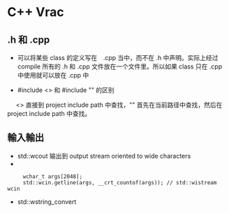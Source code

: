 # C++ Vrac #

## .h 和 .cpp ##

* 可以将某些 class 的定义写在　.cpp 当中，而不在 .h 中声明。实际上经过 compile 所有的 .h 和 .cpp 文件放在一个文件里。所以如果 class 只在 .cpp 中使用就可以放在 .cpp 中

* #include <> 和 #include "" 的区别
     
      <> 直接到 project include path 中查找，"" 首先在当前路径中查找，然后在 project include path 中查找。
   
## 輸入輸出  ##

* std::wcout 输出到 output stream oriented to wide characters
*         
  
         wchar_t args[2048];
         std::wcin.getline(args, __crt_countof(args)); // std::wistream wcin
        
* std::wstring_convert<template> 用于字符串格式轉換
      std::wstring_convert<std::codecvt_utf8<wchar_t>> myconv;  
      myconv.from_bytes(str); 

上面的代碼將 uft8 轉換成 uft16

## Vrac ##

* bool &= bool in C++
  &= 是 二进制 与，不能用于 logic and, 除 bool 以外。&= 可以用于 bool 的逻辑与。

* shared_ptr 类型 声明变量时，不能带括号
   
      shared_ptr<T> a; // ok
      shared_ptr<T> b(); // non ok, 可能被考虑成函数声明了吧
      
* c++ 代碼換行 用 \

        double average =(1+2+3+4+5\
                +6+7+8+9+10\
                +11+12+13\
                +happyman+waterman+brightman)\
                /10.0;

* argument-dependent lookup (ADL) 会在函数 parameters 所在的 namespace 查找 function name
